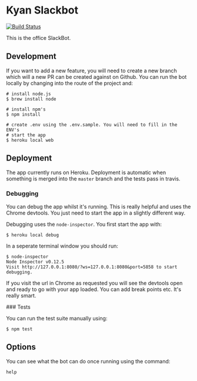 # Kyan Slackbot

[![Build Status](https://travis-ci.org/kyan/kyan-slackbot.svg?branch=master)](https://travis-ci.org/kyan/kyan-slackbot)

This is the office SlackBot.

## Development

If you want to add a new feature, you will need to create a new branch which
will a new PR can be created against on Github. You can run the bot locally
by changing into the route of the project and:

```
# install node.js
$ brew install node

# install npm's
$ npm install

# create .env using the .env.sample. You will need to fill in the ENV's
# start the app
$ heroku local web

```

## Deployment

The app currently runs on Heroku. Deployment is automatic when something is
merged into the ```master``` branch and the tests pass in travis.

### Debugging

You can debug the app whilst it's running. This is really helpful and uses the
Chrome devtools. You just need to start the app in a slightly different way.

Debugging uses the `node-inspector`. You first start the app with:

```
$ heroku local debug
```

In a seperate terminal window you should run:

```
$ node-inspector
Node Inspector v0.12.5
Visit http://127.0.0.1:8080/?ws=127.0.0.1:8080&port=5858 to start debugging.
```

If you visit the url in Chrome as requested you will see the devtools open and
ready to go with your app loaded. You can add break points etc. It's really smart.

### Tests

You can run the test suite manually using:

```
$ npm test
```

## Options

You can see what the bot can do once running using the command:

```
help

```
